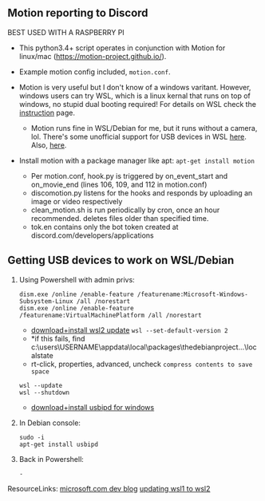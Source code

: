 ## Motion reporting to Discord
BEST USED WITH A RASPBERRY PI

- This python3.4+ script operates in conjunction with Motion for linux/mac (https://motion-project.github.io/). 

- Example motion config included, `motion.conf`.

- Motion is very useful but I don't know of a windows varitant. However, windows users can try WSL, which is a linux kernal that runs on top of windows, no stupid dual booting required! For details on WSL check the [instruction](../instructions) page.

  - Motion runs fine in WSL/Debian for me, but it runs without a camera, lol. There's some unofficial support for USB devices in WSL [here](https://devblogs.microsoft.com/commandline/connecting-usb-devices-to-wsl/). Also, [here](https://github.com/microsoft/WSL/issues/4103).


- Install motion with a package manager like apt: `apt-get install motion`
  - Per motion.conf, hook.py is triggered by on_event_start and on_movie_end (lines 106, 109, and 112 in motion.conf)
  - discomotion.py listens for the hooks and responds by uploading an image or video respectively
  - clean_motion.sh is run periodically by cron, once an hour recommended. deletes files older than specified time.
  - tok.en contains only the bot token created at discord.com/developers/applications





## Getting USB devices to work on WSL/Debian
1. Using Powershell with admin privs:
   ```
   dism.exe /online /enable-feature /featurename:Microsoft-Windows-Subsystem-Linux /all /norestart
   dism.exe /online /enable-feature /featurename:VirtualMachinePlatform /all /norestart
   ```
   - [download+install wsl2 update](https://wslstorestorage.blob.core.windows.net/wslblob/wsl_update_x64.msi)
   `wsl --set-default-version 2`
    - *if this fails, find c:\users\USERNAME\appdata\local\packages\thedebianproject...\localstate
    - rt-click, properties, advanced, uncheck `compress contents to save space`
   ```
   wsl --update
   wsl --shutdown
   ```
   - [download+install usbipd for windows](https://github.com/dorssel/usbipd-win/releases/download/v2.3.0/usbipd-win_2.3.0.msi)

2. In Debian console:
   ```
   sudo -i
   apt-get install usbipd
   ```

3. Back in Powershell:
   ```
   -
   ```




ResourceLinks:
[microsoft.com dev blog](https://devblogs.microsoft.com/commandline/connecting-usb-devices-to-wsl/)
[updating wsl1 to wsl2](https://docs.microsoft.com/en-us/windows/wsl/install-manual#step-4---download-the-linux-kernel-update-package)
